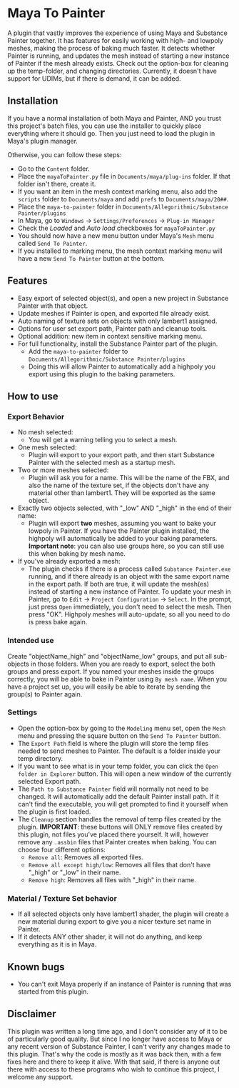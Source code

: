 # Maya To Painter
A plugin that vastly improves the experience of using Maya and Substance Painter together. It has features for easily working with high- and lowpoly meshes, making the process of baking much faster. It detects whether Painter is running, and updates the mesh instead of starting a new instance of Painter if the mesh already exists. 
Check out the option-box for cleaning up the temp-folder, and changing directories.
Currently, it doesn't have support for UDIMs, but if there is demand, it can be added.

## Installation
If you have a normal installation of both Maya and Painter, AND you trust this project's batch files, you can use the installer to quickly place everything where it should go. Then you just need to load the plugin in Maya's plugin manager.

Otherwise, you can follow these steps:
* Go to the `Content` folder.
* Place the `mayaToPainter.py` file in `Documents/maya/plug-ins` folder. If that folder isn't there, create it.
* If you want an item in the mesh context marking menu, also add the `scripts` folder to `Documents/maya` and add `prefs` to `Documents/maya/20##`.
* Place the `maya-to-painter` folder in `Documents/Allegorithmic/Substance Painter/plugins`
* In Maya, go to `Windows` → `Settings/Preferences` → `Plug-in Manager`
* Check the *Loaded* and *Auto load* checkboxes for `mayaToPainter.py`
* You should now have a new menu button under Maya's `Mesh` menu called `Send To Painter`. 
* If you installed to marking menu, the mesh context marking menu will have a new `Send To Painter` button at the bottom.

## Features
* Easy export of selected object(s), and open a new project in Substance Painter with that object.
* Update meshes if Painter is open, and exported file already exist.
* Auto naming of texture sets on objects with only lambert1 assigned.
* Options for user set export path, Painter path and cleanup tools.
* Optional addition: new item in context sensitive marking menu.
* For full functionality, install the Substance Painter part of the plugin.
    - Add the `maya-to-painter` folder to `Documents/Allegorithmic/Substance Painter/plugins`
    - Doing this will allow Painter to automatically add a highpoly you export using this plugin to the baking parameters.

## How to use
### Export Behavior
* No mesh selected:
    - You will get a warning telling you to select a mesh.
* One mesh selected:
    - Plugin will export to your export path, and then start Substance Painter with the selected mesh as a startup mesh.
* Two or more meshes selected:
    - Plugin will ask you for a name. This will be the name of the FBX, and also the name of the texture set, if the objects don't have any material other than lambert1. They will be exported as the same object.
* Exactly two objects selected, with "_low" AND "_high" in the end of their name:
    - Plugin will export **two** meshes, assuming you want to bake your lowpoly in Painter. If you have the Painter plugin installed, the highpoly will automatically be added to your baking parameters. **Important note**: you can also use groups here, so you can still use this when baking by mesh name.
* If you've already exported a mesh:
    - The plugin checks if there is a process called `Substance Painter.exe` running, and if there already is an object with the same export name in the export path. If both are true, it will update the mesh(es) instead of starting a new instance of Painter. To update your mesh in Painter, go to `Edit` → `Project Configuration` → `Select`. In the prompt, just press `Open` immediately, you don't need to select the mesh. Then press "OK".
    Highpoly meshes will auto-update, so all you need to do is press bake again.

### Intended use
Create "objectName_high" and "objectName_low" groups, and put all sub-objects in those folders. When you are ready to export, select the both groups and press export. If you named your meshes inside the groups correctly, you will be able to bake in Painter using `By mesh name`. When you have a project set up, you will easily be able to iterate by sending the group(s) to Painter again.

### Settings
* Open the option-box by going to the `Modeling` menu set, open the `Mesh` menu and pressing the square button on the `Send To Painter` button.
* The `Export Path` field is where the plugin will store the temp files needed to send meshes to Painter. The default is a folder inside your temp directory.
* If you want to see what is in your temp folder, you can click the `Open folder in Explorer` button. This will open a new window of the currently selected Export path.
* The `Path to Substance Painter` field will normally not need to be changed. It will automatically add the default Painter install path. If it can't find the executable, you will get prompted to find it yourself when the plugin is first loaded.
* The `Cleanup` section handles the removal of temp files created by the plugin. **IMPORTANT**: these buttons will ONLY remove files created by this plugin, not files you've placed there yourself. It will, however remove any `.assbin` files that Painter creates when baking. 
You can choose four different options:
  * `Remove all`: Removes all exported files.
  * `Remove all except high/low`: Removes all files that don't have "_high" or "_low" in their name.
  * `Remove high`: Removes all files with "_high" in their name.

### Material / Texture Set behavior
* If all selected objects only have lambert1 shader, the plugin will create a new material during export to give you a nicer texture set name in Painter.
* If it detects ANY other shader, it will not do anything, and keep everything as it is in Maya.

## Known bugs
* You can't exit Maya properly if an instance of Painter is running that was started from this plugin.

## Disclaimer
This plugin was written a long time ago, and I don't consider any of it to be of particularly good quality. But since I no longer have access to Maya or any recent version of Substance Painter, I can't verify any changes made to this plugin. That's why the code is mostly as it was back then, with a few fixes here and there to keep it alive. With that said, if there is anyone out there with access to these programs who wish to continue this project, I welcome any support.